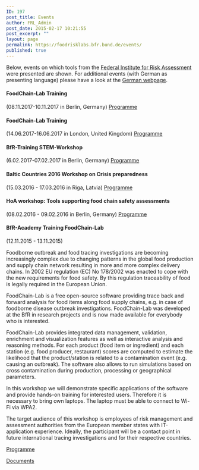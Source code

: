 ```yaml
---
ID: 197
post_title: Events
author: FRL_Admin
post_date: 2015-02-17 10:21:55
post_excerpt: ""
layout: page
permalink: https://foodrisklabs.bfr.bund.de/events/
published: true
---
```

<p style="text-align: left;">Below, events on which tools from the <a href="http://www.bfr.bund.de/en/home.html" target="_blank" rel="noopener noreferrer">Federal Institute for Risk Assessment</a> were presented are shown. For additional events (with German as presenting language) please have a look at the <a href="https://foodrisklabs.bfr.bund.de/index.php/veranstaltungen/">German webpage</a>.</p>

<h4>FoodChain-Lab Training</h4>
(08.11.2017-10.11.2017 in Berlin, Germany)
<a href="https://foodrisklabs.bfr.bund.de/foodchain-lab-training-germany-092017/" rel="noopener noreferrer">Programme</a>
<h4>FoodChain-Lab Training</h4>
(14.06.2017-16.06.2017 in London, United Kingdom)
<a href="https://foodrisklabs.bfr.bund.de/foodchain-lab-training-uk-062017/" rel="noopener noreferrer">Programme</a>
<h4>BfR-Training STEM-Workshop</h4>
(6.02.2017-07.02.2017 in Berlin, Germany)
<a href="https://foodrisklabs.bfr.bund.de/index.php/events/bfr-training-stem-workshop/" rel="noopener noreferrer">Programme</a>
<h4>Baltic Countries 2016 Workshop on Crisis preparedness</h4>
(15.03.2016 - 17.03.2016 in Riga, Latvia)
<a href="https://foodrisklabs.bfr.bund.de/index.php/baltic-countries-2016-workshop/">Programme</a>
<h4>HoA workshop: Tools supporting food chain safety assessments</h4>
(08.02.2016 - 09.02.2016 in Berlin, Germany)
<a href="https://foodrisklabs.bfr.bund.de/index.php/hoa-workshop-0809-02-2016/">Programme</a>
<h4>BfR-Academy Training FoodChain-Lab</h4>
(12.11.2015 - 13.11.2015)

Foodborne outbreak and food tracing investigations are becoming increasingly complex due to changing patterns in the global food production and supply chain network resulting in more and more complex delivery chains. In 2002 EU regulation (EC) No 178/2002 was enacted to cope with the new requirements for food safety. By this regulation traceability of food is legally required in the European Union.

FoodChain-Lab is a free open-source software providing trace back and forward analysis for food items along food supply chains, e.g. in case of foodborne disease outbreak investigations. FoodChain-Lab was developed at the BfR in research projects and is now made available for everybody who is interested.

FoodChain-Lab provides integrated data management, validation, enrichment and visualization features as well as interactive analysis and reasoning methods. For each product (food item or ingredient) and each station (e.g. food producer, restaurant) scores are computed to estimate the likelihood that the product/station is related to a contamination event (e.g. causing an outbreak). The software also allows to run simulations based on cross contamination during production, processing or geographical parameters.

In this workshop we will demonstrate specific applications of the software and provide hands-on training for interested users. Therefore it is necessary to bring own laptops. The laptop must be able to connect to Wi-Fi via WPA2.

The target audience of this workshop is employees of risk management and assessment authorities from the European member states with IT-application experience. Ideally, the participant will be a contact point in future international tracing investigations and for their respective countries.

<a href="http://www.bfr.bund.de/cm/349/bfr-academy-training-food-chain-lab.pdf" target="_blank" rel="noopener noreferrer">Programme</a>

<a href="https://foodrisklabs.bfr.bund.de/index.php/international-foodchain-lab-workshop-1213-11-2015/">Documents</a>